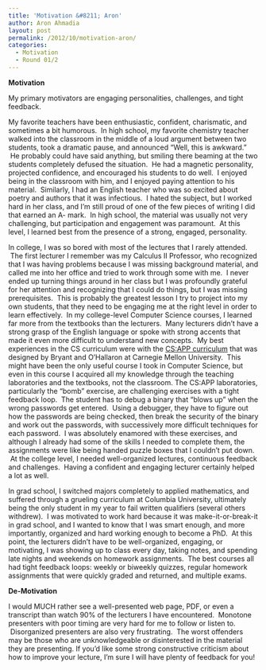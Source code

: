 ```yaml
---
title: 'Motivation &#8211; Aron'
author: Aron Ahmadia
layout: post
permalink: /2012/10/motivation-aron/
categories:
  - Motivation
  - Round 01/2
---
```

**Motivation**

My primary motivators are engaging personalities, challenges, and tight feedback.

My favorite teachers have been enthusiastic, confident, charismatic, and sometimes a bit humorous.  In high school, my favorite chemistry teacher walked into the classroom in the middle of a loud argument between two students, took a dramatic pause, and announced &#8220;Well, this is awkward.&#8221;  He probably could have said anything, but smiling there beaming at the two students completely defused the situation.  He had a magnetic personality, projected confidence, and encouraged his students to do well.  I enjoyed being in the classroom with him, and I enjoyed paying attention to his material.  Similarly, I had an English teacher who was so excited about poetry and authors that it was infectious.  I hated the subject, but I worked hard in her class, and I&#8217;m still proud of one of the few pieces of writing I did that earned an A- mark.  In high school, the material was usually not very challenging, but participation and engagement was paramount.  At this level, I learned best from the presence of a strong, engaged, personality.

In college, I was so bored with most of the lectures that I rarely attended.  The first lecturer I remember was my Calculus II Professor, who recognized that I was having problems because I was missing background material, and called me into her office and tried to work through some with me.  I never ended up turning things around in her class but I was profoundly grateful for her attention and recognizing that I could do things, but I was missing prerequisites.  This is probably the greatest lesson I try to project into my own students, that they need to be engaging me at the right level in order to learn effectively.  In my college-level Computer Science courses, I learned far more from the textbooks than the lecturers.  Many lecturers didn&#8217;t have a strong grasp of the English language or spoke with strong accents that made it even more difficult to understand new concepts.  My best experiences in the CS curriculum were with the [CS:APP curriculum][1] that was designed by Bryant and O&#8217;Hallaron at Carnegie Mellon University.  This might have been the only useful course I took in Computer Science, but even in this course I acquired all my knowledge through the teaching laboratories and the textbooks, not the classroom. The CS:APP laboratories, particularly the &#8220;bomb&#8221; exercise, are challenging exercises with a tight feedback loop.  The student has to debug a binary that &#8220;blows up&#8221; when the wrong passwords get entered.  Using a debugger, they have to figure out how the passwords are being checked, then break the security of the binary and work out the passwords, with successively more difficult techniques for each password.  I was absolutely enamored with these exercises, and although I already had some of the skills I needed to complete them, the assignments were like being handed puzzle boxes that I couldn&#8217;t put down.  At the college level, I needed well-organized lectures, continuous feedback and challenges.  Having a confident and engaging lecturer certainly helped a lot as well.

In grad school, I switched majors completely to applied mathematics, and suffered through a grueling curriculum at Columbia University, ultimately being the only student in my year to fail written qualifiers (several others withdrew).  I was motivated to work hard because it was make-it-or-break-it in grad school, and I wanted to know that I was smart enough, and more importantly, organized and hard working enough to become a PhD.  At this point, the lecturers didn&#8217;t have to be well-organized, engaging, or motivating, I was showing up to class every day, taking notes, and spending late nights and weekends on homework assignments.  The best courses all had tight feedback loops: weekly or biweekly quizzes, regular homework assignments that were quickly graded and returned, and multiple exams.

**De-Motivation**

I would MUCH rather see a well-presented web page, PDF, or even a transcript than watch 90% of the lecturers I have encountered.  Monotone presenters with poor timing are very hard for me to follow or listen to.  Disorganized presenters are also very frustrating.  The worst offenders may be those who are unknowledgeable or disinterested in the material they are presenting. If you&#8217;d like some strong constructive criticism about how to improve your lecture, I&#8217;m sure I will have plenty of feedback for you!

 [1]: http://csapp.cs.cmu.edu/public/labs.html